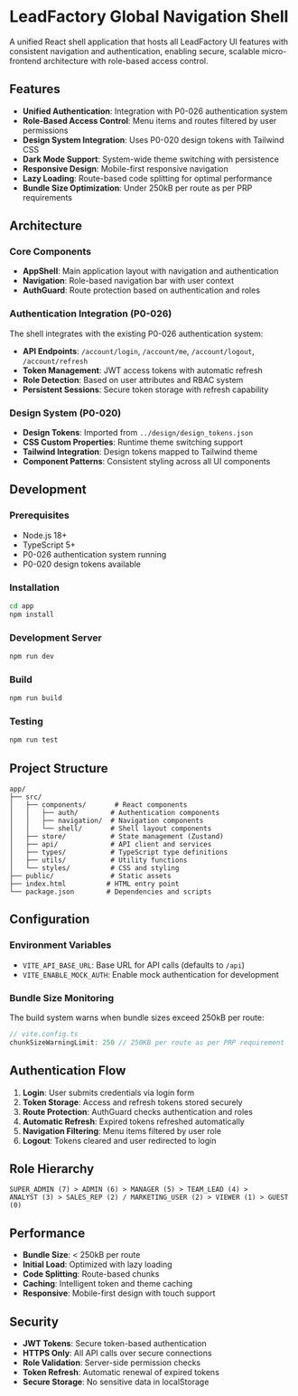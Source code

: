 # LeadFactory Global Navigation Shell

A unified React shell application that hosts all LeadFactory UI features with consistent navigation and authentication, enabling secure, scalable micro-frontend architecture with role-based access control.

## Features

- **Unified Authentication**: Integration with P0-026 authentication system
- **Role-Based Access Control**: Menu items and routes filtered by user permissions
- **Design System Integration**: Uses P0-020 design tokens with Tailwind CSS
- **Dark Mode Support**: System-wide theme switching with persistence
- **Responsive Design**: Mobile-first responsive navigation
- **Lazy Loading**: Route-based code splitting for optimal performance
- **Bundle Size Optimization**: Under 250kB per route as per PRP requirements

## Architecture

### Core Components

- **AppShell**: Main application layout with navigation and authentication
- **Navigation**: Role-based navigation bar with user context
- **AuthGuard**: Route protection based on authentication and roles

### Authentication Integration (P0-026)

The shell integrates with the existing P0-026 authentication system:

- **API Endpoints**: `/account/login`, `/account/me`, `/account/logout`, `/account/refresh`
- **Token Management**: JWT access tokens with automatic refresh
- **Role Detection**: Based on user attributes and RBAC system
- **Persistent Sessions**: Secure token storage with refresh capability

### Design System (P0-020)

- **Design Tokens**: Imported from `../design/design_tokens.json`
- **CSS Custom Properties**: Runtime theme switching support
- **Tailwind Integration**: Design tokens mapped to Tailwind theme
- **Component Patterns**: Consistent styling across all UI components

## Development

### Prerequisites

- Node.js 18+
- TypeScript 5+
- P0-026 authentication system running
- P0-020 design tokens available

### Installation

```bash
cd app
npm install
```

### Development Server

```bash
npm run dev
```

### Build

```bash
npm run build
```

### Testing

```bash
npm run test
```

## Project Structure

```
app/
├── src/
│   ├── components/       # React components
│   │   ├── auth/        # Authentication components
│   │   ├── navigation/  # Navigation components
│   │   └── shell/       # Shell layout components
│   ├── store/           # State management (Zustand)
│   ├── api/             # API client and services
│   ├── types/           # TypeScript type definitions
│   ├── utils/           # Utility functions
│   └── styles/          # CSS and styling
├── public/              # Static assets
├── index.html          # HTML entry point
└── package.json        # Dependencies and scripts
```

## Configuration

### Environment Variables

- `VITE_API_BASE_URL`: Base URL for API calls (defaults to `/api`)
- `VITE_ENABLE_MOCK_AUTH`: Enable mock authentication for development

### Bundle Size Monitoring

The build system warns when bundle sizes exceed 250kB per route:

```typescript
// vite.config.ts
chunkSizeWarningLimit: 250 // 250KB per route as per PRP requirement
```

## Authentication Flow

1. **Login**: User submits credentials via login form
2. **Token Storage**: Access and refresh tokens stored securely
3. **Route Protection**: AuthGuard checks authentication and roles
4. **Automatic Refresh**: Expired tokens refreshed automatically
5. **Navigation Filtering**: Menu items filtered by user role
6. **Logout**: Tokens cleared and user redirected to login

## Role Hierarchy

```
SUPER_ADMIN (7) > ADMIN (6) > MANAGER (5) > TEAM_LEAD (4) > 
ANALYST (3) > SALES_REP (2) / MARKETING_USER (2) > VIEWER (1) > GUEST (0)
```

## Performance

- **Bundle Size**: < 250kB per route
- **Initial Load**: Optimized with lazy loading
- **Code Splitting**: Route-based chunks
- **Caching**: Intelligent token and theme caching
- **Responsive**: Mobile-first design with touch support

## Security

- **JWT Tokens**: Secure token-based authentication
- **HTTPS Only**: All API calls over secure connections
- **Role Validation**: Server-side permission checks
- **Token Refresh**: Automatic renewal of expired tokens
- **Secure Storage**: No sensitive data in localStorage